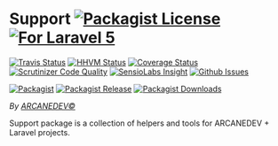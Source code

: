 # Support [![Packagist License][badge_license]](LICENSE.md) [![For Laravel 5][badge_laravel]](https://github.com/ARCANEDEV/Support#support)

[![Travis Status][badge_build]](https://travis-ci.org/ARCANEDEV/Support)
[![HHVM Status][badge_hhvm]](http://hhvm.h4cc.de/package/arcanedev/support)
[![Coverage Status][badge_coverage]](https://scrutinizer-ci.com/g/ARCANEDEV/Support/?branch=master)
[![Scrutinizer Code Quality][badge_quality]](https://scrutinizer-ci.com/g/ARCANEDEV/Support/?branch=master)
[![SensioLabs Insight][badge_insight]](https://insight.sensiolabs.com/projects/de0353dd-df17-4656-b9c0-1eea95aa30a2)
[![Github Issues][badge_issues]](https://github.com/ARCANEDEV/Support/issues)

[![Packagist][badge_package]](https://packagist.org/packages/arcanedev/support)
[![Packagist Release][badge_release]](https://packagist.org/packages/arcanedev/support)
[![Packagist Downloads][badge_downloads]](https://packagist.org/packages/arcanedev/support)

[badge_license]:   http://img.shields.io/packagist/l/arcanedev/support.svg?style=flat-square
[badge_laravel]:   https://img.shields.io/badge/For-Laravel%205.1|5.2-orange.svg?style=flat-square

[badge_build]:     http://img.shields.io/travis/ARCANEDEV/Support.svg?style=flat-square
[badge_hhvm]:      https://img.shields.io/hhvm/arcanedev/support.svg?style=flat-square
[badge_coverage]:  https://img.shields.io/scrutinizer/coverage/g/ARCANEDEV/Support.svg?style=flat-square
[badge_quality]:   https://img.shields.io/scrutinizer/g/ARCANEDEV/Support.svg?style=flat-square
[badge_insight]:   https://img.shields.io/sensiolabs/i/de0353dd-df17-4656-b9c0-1eea95aa30a2.svg?style=flat-square
[badge_issues]:    https://img.shields.io/github/issues/ARCANEDEV/Support.svg?style=flat-square

[badge_package]:   https://img.shields.io/badge/package-arcanedev/support-blue.svg?style=flat-square
[badge_release]:   https://img.shields.io/packagist/v/arcanedev/support.svg?style=flat-square
[badge_downloads]: https://img.shields.io/packagist/dt/arcanedev/support.svg?style=flat-square

*By [ARCANEDEV&copy;](http://www.arcanedev.net/)*

Support package is a collection of helpers and tools for ARCANEDEV + Laravel projects.
